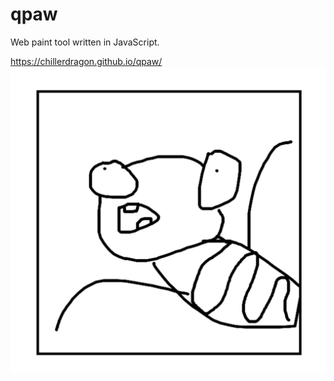 # qpaw
Web paint tool written in JavaScript.

https://chillerdragon.github.io/qpaw/
![Demo](preview/qpaw.png)

